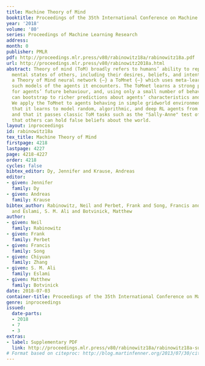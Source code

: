 ```yaml
---
title: Machine Theory of Mind
booktitle: Proceedings of the 35th International Conference on Machine Learning
year: '2018'
volume: '80'
series: Proceedings of Machine Learning Research
address: 
month: 0
publisher: PMLR
pdf: http://proceedings.mlr.press/v80/rabinowitz18a/rabinowitz18a.pdf
url: http://proceedings.mlr.press/v80/rabinowitz2018a.html
abstract: Theory of mind (ToM) broadly refers to humans’ ability to represent the
  mental states of others, including their desires, beliefs, and intentions. We design
  a Theory of Mind neural network {–} a ToMnet {–} which uses meta-learning to build
  such models of the agents it encounters. The ToMnet learns a strong prior model
  for agents’ future behaviour, and, using only a small number of behavioural observations,
  can bootstrap to richer predictions about agents’ characteristics and mental states.
  We apply the ToMnet to agents behaving in simple gridworld environments, showing
  that it learns to model random, algorithmic, and deep RL agents from varied populations,
  and that it passes classic ToM tasks such as the "Sally-Anne" test of recognising
  that others can hold false beliefs about the world.
layout: inproceedings
id: rabinowitz18a
tex_title: Machine Theory of Mind
firstpage: 4218
lastpage: 4227
page: 4218-4227
order: 4218
cycles: false
bibtex_editor: Dy, Jennifer and Krause, Andreas
editor:
- given: Jennifer
  family: Dy
- given: Andreas
  family: Krause
bibtex_author: Rabinowitz, Neil and Perbet, Frank and Song, Francis and Zhang, Chiyuan
  and Eslami, S. M. Ali and Botvinick, Matthew
author:
- given: Neil
  family: Rabinowitz
- given: Frank
  family: Perbet
- given: Francis
  family: Song
- given: Chiyuan
  family: Zhang
- given: S. M. Ali
  family: Eslami
- given: Matthew
  family: Botvinick
date: 2018-07-03
container-title: Proceedings of the 35th International Conference on Machine Learning
genre: inproceedings
issued:
  date-parts:
  - 2018
  - 7
  - 3
extras:
- label: Supplementary PDF
  link: http://proceedings.mlr.press/v80/rabinowitz18a/rabinowitz18a-supp.pdf
# Format based on citeproc: http://blog.martinfenner.org/2013/07/30/citeproc-yaml-for-bibliographies/
---
```

